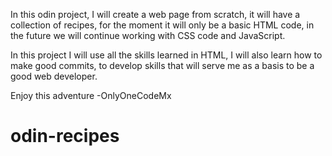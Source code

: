In this odin project, I will create a web page from scratch, it will have a collection of recipes, for the moment it will only be a basic HTML code, in the future we will continue working with CSS code and JavaScript.

In this project I will use all the skills learned in HTML, I will also learn how to make good commits, to develop skills that will serve me as a basis to be a good web developer.

Enjoy this adventure
-OnlyOneCodeMx

# odin-recipes